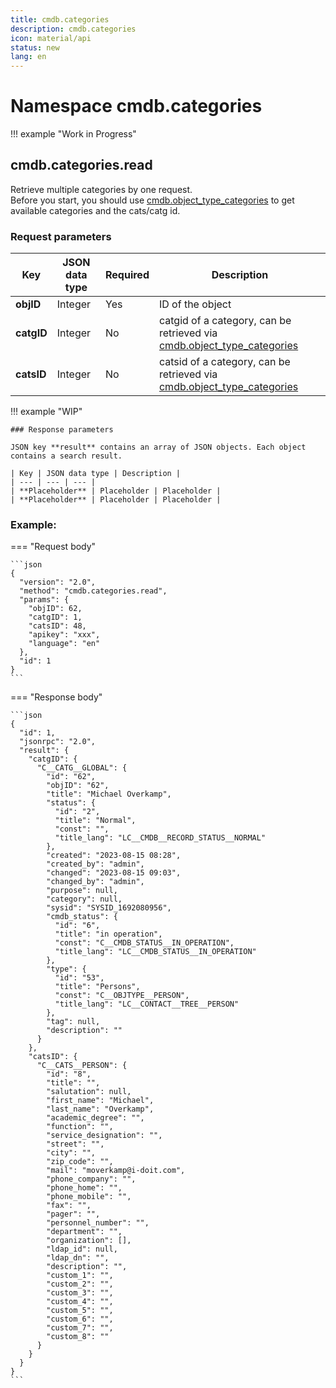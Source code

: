 ```yaml
---
title: cmdb.categories
description: cmdb.categories
icon: material/api
status: new
lang: en
---
```


# Namespace cmdb.categories

!!! example "Work in Progress"

## cmdb.categories.read

Retrieve multiple categories by one request.<br>
Before you start, you should use [cmdb.object_type_categories](cmdb.object_type_categories.md#cmdbobject_type_categories) to get available categories and the cats/catg id.

### Request parameters

| Key | JSON data type | Required | Description |
| --- | --- | --- | --- |
| **objID** | Integer | Yes | ID of the object |
| **catgID** | Integer | No | catgid of a category, can be retrieved via [cmdb.object_type_categories](cmdb.object_type_categories.md#cmdbobject_type_categories) |
| **catsID** | Integer | No | catsid of a category, can be retrieved via [cmdb.object_type_categories](cmdb.object_type_categories.md#cmdbobject_type_categories) |

!!! example "WIP"

    ### Response parameters

    JSON key **result** contains an array of JSON objects. Each object contains a search result.

    | Key | JSON data type | Description |
    | --- | --- | --- |
    | **Placeholder** | Placeholder | Placeholder |
    | **Placeholder** | Placeholder | Placeholder |

### Example:

=== "Request body"

    ```json
    {
      "version": "2.0",
      "method": "cmdb.categories.read",
      "params": {
        "objID": 62,
        "catgID": 1,
        "catsID": 48,
        "apikey": "xxx",
        "language": "en"
      },
      "id": 1
    }
    ```

=== "Response body"

    ```json
    {
      "id": 1,
      "jsonrpc": "2.0",
      "result": {
        "catgID": {
          "C__CATG__GLOBAL": {
            "id": "62",
            "objID": "62",
            "title": "Michael Overkamp",
            "status": {
              "id": "2",
              "title": "Normal",
              "const": "",
              "title_lang": "LC__CMDB__RECORD_STATUS__NORMAL"
            },
            "created": "2023-08-15 08:28",
            "created_by": "admin",
            "changed": "2023-08-15 09:03",
            "changed_by": "admin",
            "purpose": null,
            "category": null,
            "sysid": "SYSID_1692080956",
            "cmdb_status": {
              "id": "6",
              "title": "in operation",
              "const": "C__CMDB_STATUS__IN_OPERATION",
              "title_lang": "LC__CMDB_STATUS__IN_OPERATION"
            },
            "type": {
              "id": "53",
              "title": "Persons",
              "const": "C__OBJTYPE__PERSON",
              "title_lang": "LC__CONTACT__TREE__PERSON"
            },
            "tag": null,
            "description": ""
          }
        },
        "catsID": {
          "C__CATS__PERSON": {
            "id": "8",
            "title": "",
            "salutation": null,
            "first_name": "Michael",
            "last_name": "Overkamp",
            "academic_degree": "",
            "function": "",
            "service_designation": "",
            "street": "",
            "city": "",
            "zip_code": "",
            "mail": "moverkamp@i-doit.com",
            "phone_company": "",
            "phone_home": "",
            "phone_mobile": "",
            "fax": "",
            "pager": "",
            "personnel_number": "",
            "department": "",
            "organization": [],
            "ldap_id": null,
            "ldap_dn": "",
            "description": "",
            "custom_1": "",
            "custom_2": "",
            "custom_3": "",
            "custom_4": "",
            "custom_5": "",
            "custom_6": "",
            "custom_7": "",
            "custom_8": ""
          }
        }
      }
    }
    ```

